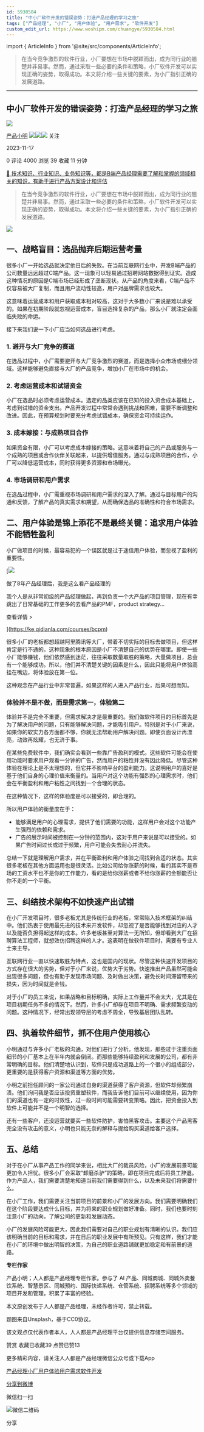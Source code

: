 ```yaml
---
id: 5930584
title: "中小厂软件开发的错误姿势：打造产品经理的学习之旅"
tags: ["产品经理", "小厂", "用户体验", "用户需求", "软件开发"]
custom_edit_url: https://www.woshipm.com/chuangye/5930584.html
---
```

import { ArticleInfo } from '@site/src/components/ArticleInfo';

<ArticleInfo
    author="产品小明"
    authorLink="https://www.woshipm.com/u/1144755"
    published="2023-11-17"
    views={4000}
    comments={0}
    collects={39}
/>

> 在当今竞争激烈的软件行业，小厂要想在市场中脱颖而出，成为同行业的翘楚并非易事。然而，通过采取一些必要的条件和策略，小厂软件开发可以实现正确的姿势，取得成功。本文将介绍一些关键的要素，为小厂指引正确的发展道路。

---

## 中小厂软件开发的错误姿势：打造产品经理的学习之旅

[![](https://static.woshipm.com/view/woshipm_api_def_20240102150833_8733.png?imageView2/1/w/72/h/72/q/100)](https://www.woshipm.com/u/1144755)

[产品小明](https://www.woshipm.com/u/1144755) ![](https://static.woshipm.com/tag/1121_1@2x.png)![](https://static.woshipm.com/tag/1501_1@2x.png)![](https://static.woshipm.com/tag/2205_1@2x.png) 关注

2023-11-17

0 评论 4000 浏览 39 收藏 11 分钟

[🔗 技术知识、行业知识、业务知识等，都是B端产品经理需要了解和掌握的领域相关的知识，有助于进行产品方案设计和评估](https://ke.qidianla.com/courses/bcpm)

> 在当今竞争激烈的软件行业，小厂要想在市场中脱颖而出，成为同行业的翘楚并非易事。然而，通过采取一些必要的条件和策略，小厂软件开发可以实现正确的姿势，取得成功。本文将介绍一些关键的要素，为小厂指引正确的发展道路。

![](https://image.woshipm.com/2023/04/13/deb05e96-d9df-11ed-8fc2-00163e0b5ff3.jpg)

## 一、战略盲目：选品抛弃后期运营考量

很多小厂一开始选品就决定他日后的失败。在当前互联网行业中，开发B端产品的公司数量远远超过C端产品。这一现象可以轻易通过招聘网站数据得到证实。造成这种情况的原因是C端市场已经形成了垄断现状。从产品的角度来看，C端产品不仅容易被大厂复制，而且用户流动性较高，用户对品牌需求也较大。

这意味着运营成本和用户获取成本相对较高，这对于大多数小厂来说是难以承受的。如果在初期阶段就忽视运营成本，盲目选择复杂的产品，那么小厂就注定会面临失败的命运。

接下来我们说一下小厂应当如何选品进行考虑。

### 1\. 避开与大厂竞争的赛道

在选品过程中，小厂需要避开与大厂竞争激烈的赛道，而是选择小众市场或细分领域。这样能够避免直接与大厂的产品竞争，增加小厂在市场中的机会。

### 2\. 考虑运营成本和试错资金

小厂在选品时必须考虑运营成本。选定的品类应该在已知的投入资金成本基础上，考虑到试错的资金支出。产品开发过程中常常会遇到挑战和困难，需要不断调整和改进。因此，在预算规划时要充分考虑试错成本，确保资金可持续运作。

### 3\. 成本嫁接：与成熟项目合作

如果资金有限，小厂可以考虑成本嫁接的策略。这意味着将自己的产品或服务与一个成熟的项目或合作伙伴关联起来，以提供增值服务。通过与成熟项目的合作，小厂可以降低运营成本，同时获得更多资源和市场曝光。

### 4\. 市场调研和用户需求

在选品过程中，小厂需重视市场调研和用户需求的深入了解。通过与目标用户的沟通和反馈，了解产品的真实需求和期望，从而确保选品的准确性和符合市场需求。

## 二、用户体验是锦上添花不是最终关键：追求用户体验不能牺牲盈利

小厂做项目的时候，最容易犯的一个误区就是过于迷信用户体验，而忽视了盈利的重要性。

[![](https://image.woshipm.com/2023/08/02/bf59b8ba-30e4-11ee-88e7-00163e0b5ff3.png)

做了8年产品经理后，我是这么看产品经理的

我个人是从非常初级的产品经理做起，再到负责一个大产品的项目管理，现在有幸跳出了日常基础的工作更多的去看产品的PMF，product strategy...

查看详情 >

](https://ke.qidianla.com/courses/bcpm)

很多小厂的老板都想超越阿里腾讯等大厂，带着不切实际的目标去做项目，但这样肯定是行不通的。这种现象的根本原因是小厂不清楚自己的优势在哪里。即使一些小厂能够赚钱，他们依然感到迷茫，往往采取数量取胜的策略，大量做项目，总会有一个能够成功。所以，他们并不清楚关键的因素是什么，因此只能将用户体验高挂在嘴边，将体验放在第一位。

这种观念在产品行业中非常普遍，如果这样的人进入产品行业，后果可想而知。

### 体验并不是不做，而是需求第一，体验第二

体验并不是完全不重要，但需求解决才是最重要的。我们做软件项目的目标首先是为了解决用户的问题，只有能够解决问题，才能吸引用户。特别是对于小厂来说，如果你的软实力各方面都不够，你就无法帮助用户解决问题。即使页面设计再漂亮，动效再炫耀，也无济于事。

在某些免费软件中，我们确实会看到一些靠广告盈利的模式。这些软件可能会在使用功能时要求用户观看一分钟的广告，然而用户的粘性并没有因此降低。尽管这种体验在理论上是不太理想的，但它并不影响平台的盈利能力。这说明用户的喜好是基于他们自身的心理价值来衡量的。当用户对这个功能有强烈的心理需求时，他们会在平衡盈利和用户粘性之间找到一个合理的状态。

在这种情况下，这样的体验度是可以接受的，即合理的。

所以用户体验的衡量度在于：

*   能够满足用户的心理需求，提供了他们需要的功能，这样用户会对这个功能产生强烈的依赖和需求。
*   广告的展示时间被控制在一分钟的范围内，这对于用户来说是可以接受的。如果广告时间过长或过于频繁，用户可能会失去耐心并流失。

总结一下就是理解用户需求，并在平衡盈利和用户体验之间找到合适的状态。其实很多老板在其他方面运用也是很灵活。比如公司给你涨薪的时候，看的其实不是市场的工资水平也不是你的工作能力，看的是给你涨薪或者不给你涨薪的金额能否让你不走的一个平衡。

## 三、纠结技术架构不如快速产出试错

在小厂开发项目时，很多老板尤其是传统行业的老板，常常陷入技术框架的纠结中。他们热衷于使用最先进的技术来开发软件，却忽视了是否能够找到对应的人才以及能否负担得起这样的成本。许多老板甚至对算法一无所知，但却看到大厂在招聘算法工程师，就想效仿招聘这样的人才。这表明在做软件项目时，需要有专业人士来主导。

互联网行业一直以快速取胜为特点，这也是国内的现状。尽管这种快速开发项目的方式存在很大的劣势，但对于小厂来说，优势大于劣势。快速推出产品虽然可能会出现很多问题，但也有助于发现市场问题、及时做出决策，避免长时间滞留带来的损失，因为时间就是金钱。

对于小厂的员工来说，如果战略和目标明确，实际上工作量并不会太大，尤其是在项目初期任务不多的情况下。然而，许多小厂却存在项目不明确、需求频繁变动的问题。这种情况下，经常出现领导层的考虑不周全，导致基层团队乱转。

## 四、执着软件细节，抓不住用户使用核心

小明通过与许多小厂老板的沟通，对他们进行了分析。他发现，那些过于注重页面细节的小厂基本上在半年内就会倒闭。而那些能够持续盈利和发展的公司，都有非常明确的目标。他们清楚地认识到，软件只是成功道路上的一个很小的组成部分，更重要的是获得客户资源和渠道等方面的优势。

小明之前担任顾问的一家公司通过自身的渠道获得了客户资源，但软件却频繁崩溃。他们询问我是否应该投资重塑软件，而我告诉他们目前可以继续使用，因为你们的渠道也有一定的时效性，过一段时间可能需要转变策略。因此，把资金投入到软件上可能并不是一个明智的选择。

还有一些客户，还没运营就要买一些软件防护，害怕黑客攻击。主要这个产品黑客完全没有攻击的意义，小明也只能无奈的解释与提给购买渠道给客户选择。

## 五、总结

对于在小厂从事产品工作的同学来说，相比大厂的裁员风险，小厂的发展前景可能更加令人担忧。很多小厂会采取“卸磨杀驴”的策略，即在项目完成后将员工辞退。作为产品人，我们需要清楚地知道当前我们需要得到什么，以及未来我们将需要什么。

在小厂工作，我们需要关注当前项目的前景和小厂的发展方向。我们需要明确我们在这个阶段要达成什么目标，并为将来的职业规划做好准备。同时，我们也要时刻注意小厂的动向，了解公司的更新和发展动态。

小厂的发展风险可能更大，因此我们需要对自己的职业规划有清晰的认识。我们应该明确当前的目标和需求，并在日后的职业发展中有所预见。只有这样，我们才能在小厂的环境中做出明智的决策，为自己的职业道路铺就更加稳定和有前景的道路。

**专栏作家**

产品小明；人人都是产品经理专栏作家。参与了 AI 产品、同城商城、同城外卖餐饮系统、智慧景区、同城预约、国际快递系统、仓管系统、招聘系统等多个领域的项目开发和管理，积累了丰富的经验。

本文原创发布于人人都是产品经理，未经作者许可，禁止转载。

题图来自Unsplash，基于CC0协议。

该文观点仅代表作者本人，人人都是产品经理平台仅提供信息存储空间服务。

赞赏 收藏已收藏39 点赞已赞13

更多精彩内容，请关注人人都是产品经理微信公众号或下载App

[产品经理](https://www.woshipm.com/tag/pmd)[小厂](https://www.woshipm.com/tag/%e5%b0%8f%e5%8e%82)[用户体验](https://www.woshipm.com/tag/ue)[用户需求](https://www.woshipm.com/tag/%e7%94%a8%e6%88%b7%e9%9c%80%e6%b1%82)[软件开发](https://www.woshipm.com/tag/%e8%bd%af%e4%bb%b6%e5%bc%80%e5%8f%91)

[分享到微博](https://service.weibo.com/share/share.php?appkey=2775287854&title=中小厂软件开发的错误姿势：打造产品经理的学习之旅&url=https://www.woshipm.com/chuangye/5930584.html&pic=https://image.woshipm.com/2023/04/13/deb05e96-d9df-11ed-8fc2-00163e0b5ff3.jpg)

微信扫一扫

![微信二维码](https://api.pwmqr.com/qrcode/create/?url=https://www.woshipm.com/chuangye/5930584.html)

分享